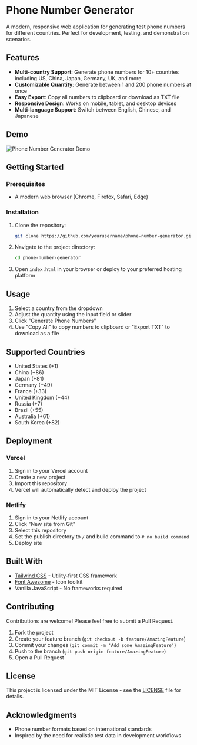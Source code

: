 # Phone Number Generator

A modern, responsive web application for generating test phone numbers for different countries. Perfect for development, testing, and demonstration scenarios.

## Features

- **Multi-country Support**: Generate phone numbers for 10+ countries including US, China, Japan, Germany, UK, and more
- **Customizable Quantity**: Generate between 1 and 200 phone numbers at once
- **Easy Export**: Copy all numbers to clipboard or download as TXT file
- **Responsive Design**: Works on mobile, tablet, and desktop devices
- **Multi-language Support**: Switch between English, Chinese, and Japanese

## Demo

![Phone Number Generator Demo](demo.png)

## Getting Started

### Prerequisites

- A modern web browser (Chrome, Firefox, Safari, Edge)

### Installation

1. Clone the repository:
   ```bash
   git clone https://github.com/yourusername/phone-number-generator.git
   ```

2. Navigate to the project directory:
   ```bash
   cd phone-number-generator
   ```

3. Open `index.html` in your browser or deploy to your preferred hosting platform

## Usage

1. Select a country from the dropdown
2. Adjust the quantity using the input field or slider
3. Click "Generate Phone Numbers"
4. Use "Copy All" to copy numbers to clipboard or "Export TXT" to download as a file

## Supported Countries

- United States (+1)
- China (+86)
- Japan (+81)
- Germany (+49)
- France (+33)
- United Kingdom (+44)
- Russia (+7)
- Brazil (+55)
- Australia (+61)
- South Korea (+82)

## Deployment

### Vercel

1. Sign in to your Vercel account
2. Create a new project
3. Import this repository
4. Vercel will automatically detect and deploy the project

### Netlify

1. Sign in to your Netlify account
2. Click "New site from Git"
3. Select this repository
4. Set the publish directory to `/` and build command to `# no build command`
5. Deploy site

## Built With

- [Tailwind CSS](https://tailwindcss.com/) - Utility-first CSS framework
- [Font Awesome](https://fontawesome.com/) - Icon toolkit
- Vanilla JavaScript - No frameworks required

## Contributing

Contributions are welcome! Please feel free to submit a Pull Request.

1. Fork the project
2. Create your feature branch (`git checkout -b feature/AmazingFeature`)
3. Commit your changes (`git commit -m 'Add some AmazingFeature'`)
4. Push to the branch (`git push origin feature/AmazingFeature`)
5. Open a Pull Request

## License

This project is licensed under the MIT License - see the [LICENSE](LICENSE) file for details.

## Acknowledgments

- Phone number formats based on international standards
- Inspired by the need for realistic test data in development workflows
